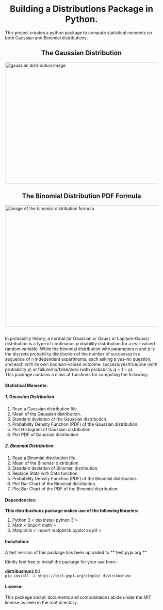 <h1 align='center'>Building a Distributions Package in Python.</h1>
<p>
This project creates a python package to compute statistical moments on both Gaussian and Binomial distributions. 
</p>

<h2 align='center'>The Gaussian Distribution</h2>

<img height=400 width=700 src='https://github.com/Lawrence-Krukrubo/distributions_pkg/blob/master/images/gaussian_pic.jpg?raw=true' alt='gaussian distribution image'>
<h2 align='center'>The Binomial Distribution PDF Formula</h2>
<img height=400 width=700 src='https://github.com/Lawrence-Krukrubo/distributions_pkg/blob/master/images/binomial_img.jpg?raw=true' alt='image of the binomial distribution formula'>
<br>
<br>

<p>
In probability theory, a normal (or Gaussian or Gauss or Laplace–Gauss) distribution is a type of continuous probability distribution for a real-valued random variable.
While the binomial distribution with parameters n and p is the discrete probability distribution of the number of successes in a sequence of n independent experiments, each asking a yes–no question, and each with its own boolean-valued outcome: success/yes/true/one (with probability p) or failure/no/false/zero (with probability q = 1 − p).<br>This package contains a class of functions for computing the following:
<h4>Statistical Moments:</h4>
<h5><b>1. Gaussian Distribution</b></h5>
<ol>
<li>Read a Gaussian distribution file.</li>
<li>Mean of the Gaussian distribution.</li>
<li>Standard deviation of the Gaussian distribution.</li>
<li>Probability Density Function (PDF) of the Gaussian distribution.</li>
<li>Plot Histogram of Gaussian distribution.</li>
<li>Plot PDF of Gaussian distribution</li>
</ol>
<h5><b>2. Binomial Distribution</b></h5>
<ol>
<li>Read a Binomial distribution file.</li>
<li>Mean of the Binomial distribution.</li>
<li>Standard deviation of Binomial distribution.</li>
<li>Replace Stats with Data function.</li>
<li>Probability Density Function (PDF) of the Binomial distribution.</li>
<li>Plot Bar Chart of the Binomial distribution.</li>
<li>Plot Bar Chart of the PDF of the Binomial distribution.</li>
</ol>
</p>

<p>
<h4>Dependencies:</h4>
<b>This distribushunz package makes use of the following libraries:</b>
<ol>
<li>Python 3 <`pip install python 3`></li>
<li>Math <`import math`></li>
<li>Matplotlib <`import matplotlib.pyplot as plt`></li>
</ol>
</p>

<h4>Installation:</h4>
A test version of this package has been uploaded to **`test.pypi.org`**

Kindly feel free to install the package for your use here:-

**distribushunz 0.1**<br>
`pip install -i https://test.pypi.org/simple/ distribushunz`

<p>
<h4>License:</h4>
This package and all documents and computataions abide under the MIT license as seen in the root directory.
</p>